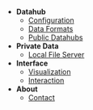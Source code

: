   - **Datahub**
    - [Configuration](/datahub.md#configuration) 
    - [Data Formats](/datahub.md#data-formats)
    - [Public Datahubs](/public-datahubs.md)
 - **Private Data**
    - [Local File Server](/private_data.md#running-local-file-server)
- **Interface**
    - [Visualization](/interface.md#main-components) 
    - [Interaction](/interface.md#how-to-use) 
- **About**
    - [Contact](/contact.md)
    